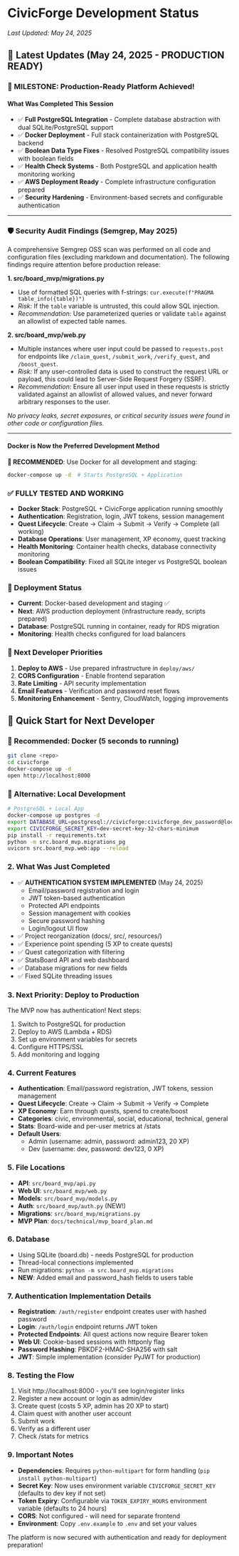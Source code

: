 # CivicForge Development Status
*Last Updated: May 24, 2025*

## 🚨 Latest Updates (May 24, 2025 - PRODUCTION READY)

### 🎉 MILESTONE: Production-Ready Platform Achieved!

#### What Was Completed This Session
- ✅ **Full PostgreSQL Integration** - Complete database abstraction with dual SQLite/PostgreSQL support
- ✅ **Docker Deployment** - Full stack containerization with PostgreSQL backend
- ✅ **Boolean Data Type Fixes** - Resolved PostgreSQL compatibility issues with boolean fields
- ✅ **Health Check Systems** - Both PostgreSQL and application health monitoring working
- ✅ **AWS Deployment Ready** - Complete infrastructure configuration prepared
- ✅ **Security Hardening** - Environment-based secrets and configurable authentication

---

### 🛡️ Security Audit Findings (Semgrep, May 2025)

A comprehensive Semgrep OSS scan was performed on all code and configuration files (excluding markdown and documentation). The following findings require attention before production release:

**1. src/board_mvp/migrations.py**
- Use of formatted SQL queries with f-strings: `cur.execute(f"PRAGMA table_info({table})")`
- *Risk:* If the `table` variable is untrusted, this could allow SQL injection.
- *Recommendation:* Use parameterized queries or validate `table` against an allowlist of expected table names.

**2. src/board_mvp/web.py**
- Multiple instances where user input could be passed to `requests.post` for endpoints like `/claim_quest`, `/submit_work`, `/verify_quest`, and `/boost_quest`.
- *Risk:* If any user-controlled data is used to construct the request URL or payload, this could lead to Server-Side Request Forgery (SSRF).
- *Recommendation:* Ensure all user input used in these requests is strictly validated against an allowlist of allowed values, and never forward arbitrary responses to the user.

_No privacy leaks, secret exposures, or critical security issues were found in other code or configuration files._

---

#### Docker is Now the Preferred Development Method
**🐳 RECOMMENDED**: Use Docker for all development and staging:
```bash
docker-compose up -d  # Starts PostgreSQL + Application
```

### ✅ FULLY TESTED AND WORKING
- **Docker Stack**: PostgreSQL + CivicForge application running smoothly
- **Authentication**: Registration, login, JWT tokens, session management
- **Quest Lifecycle**: Create → Claim → Submit → Verify → Complete (all working)
- **Database Operations**: User management, XP economy, quest tracking
- **Health Monitoring**: Container health checks, database connectivity monitoring
- **Boolean Compatibility**: Fixed all SQLite integer vs PostgreSQL boolean issues

### 🚀 Deployment Status
- **Current**: Docker-based development and staging ✅ 
- **Next**: AWS production deployment (infrastructure ready, scripts prepared)
- **Database**: PostgreSQL running in container, ready for RDS migration
- **Monitoring**: Health checks configured for load balancers

### 🎯 Next Developer Priorities
1. **Deploy to AWS** - Use prepared infrastructure in `deploy/aws/`
2. **CORS Configuration** - Enable frontend separation  
3. **Rate Limiting** - API security implementation
4. **Email Features** - Verification and password reset flows
5. **Monitoring Enhancement** - Sentry, CloudWatch, logging improvements

## 🎯 Quick Start for Next Developer

### 🐳 Recommended: Docker (5 seconds to running)
```bash
git clone <repo>
cd civicforge
docker-compose up -d
open http://localhost:8000
```

### 🔧 Alternative: Local Development
```bash
# PostgreSQL + Local App
docker-compose up postgres -d
export DATABASE_URL=postgresql://civicforge:civicforge_dev_password@localhost:5432/civicforge_db
export CIVICFORGE_SECRET_KEY=dev-secret-key-32-chars-minimum
pip install -r requirements.txt
python -m src.board_mvp.migrations_pg
uvicorn src.board_mvp.web:app --reload
```

### 2. What Was Just Completed
- ✅ **AUTHENTICATION SYSTEM IMPLEMENTED** (May 24, 2025)
  - Email/password registration and login
  - JWT token-based authentication
  - Protected API endpoints
  - Session management with cookies
  - Secure password hashing
  - Login/logout UI flow
- ✅ Project reorganization (docs/, src/, resources/)
- ✅ Experience point spending (5 XP to create quests)
- ✅ Quest categorization with filtering
- ✅ StatsBoard API and web dashboard
- ✅ Database migrations for new fields
- ✅ Fixed SQLite threading issues

### 3. Next Priority: Deploy to Production
The MVP now has authentication! Next steps:
1. Switch to PostgreSQL for production
2. Deploy to AWS (Lambda + RDS)
3. Set up environment variables for secrets
4. Configure HTTPS/SSL
5. Add monitoring and logging

### 4. Current Features
- **Authentication**: Email/password registration, JWT tokens, session management
- **Quest Lifecycle**: Create → Claim → Submit → Verify → Complete
- **XP Economy**: Earn through quests, spend to create/boost
- **Categories**: civic, environmental, social, educational, technical, general
- **Stats**: Board-wide and per-user metrics at /stats
- **Default Users**: 
  - Admin (username: admin, password: admin123, 20 XP)
  - Dev (username: dev, password: dev123, 0 XP)

### 5. File Locations
- **API**: `src/board_mvp/api.py`
- **Web UI**: `src/board_mvp/web.py`
- **Models**: `src/board_mvp/models.py`
- **Auth**: `src/board_mvp/auth.py` (NEW!)
- **Migrations**: `src/board_mvp/migrations.py`
- **MVP Plan**: `docs/technical/mvp_board_plan.md`

### 6. Database
- Using SQLite (board.db) - needs PostgreSQL for production
- Thread-local connections implemented
- Run migrations: `python -m src.board_mvp.migrations`
- **NEW**: Added email and password_hash fields to users table

### 7. Authentication Implementation Details
- **Registration**: `/auth/register` endpoint creates user with hashed password
- **Login**: `/auth/login` endpoint returns JWT token
- **Protected Endpoints**: All quest actions now require Bearer token
- **Web UI**: Cookie-based sessions with httponly flag
- **Password Hashing**: PBKDF2-HMAC-SHA256 with salt
- **JWT**: Simple implementation (consider PyJWT for production)

### 8. Testing the Flow
1. Visit http://localhost:8000 - you'll see login/register links
2. Register a new account or login as admin/dev
3. Create quest (costs 5 XP, admin has 20 XP to start)
4. Claim quest with another user account
5. Submit work
6. Verify as a different user
7. Check /stats for metrics

### 9. Important Notes
- **Dependencies**: Requires `python-multipart` for form handling (`pip install python-multipart`)
- **Secret Key**: Now uses environment variable `CIVICFORGE_SECRET_KEY` (defaults to dev key if not set)
- **Token Expiry**: Configurable via `TOKEN_EXPIRY_HOURS` environment variable (defaults to 24 hours)
- **CORS**: Not configured - will need for separate frontend
- **Environment**: Copy `.env.example` to `.env` and set your values

The platform is now secured with authentication and ready for deployment preparation!
